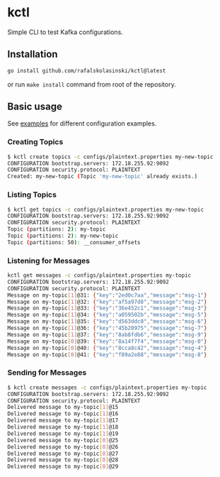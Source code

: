 # kctl

Simple CLI to test Kafka configurations.

## Installation

```bash
go install github.com/rafalskolasinski/kctl@latest
```

or run `make install` command from root of the repository.

## Basic usage

See [examples](./examples/README.md) for different configuration examples.

### Creating Topics

```bash
$ kctl create topics -c configs/plaintext.properties my-new-topic
CONFIGURATION bootstrap.servers: 172.18.255.92:9092
CONFIGURATION security.protocol: PLAINTEXT
Created: my-new-topic (Topic 'my-new-topic' already exists.)
```

### Listing Topics

```bash
$ kctl get topics -c configs/plaintext.properties my-new-topic
CONFIGURATION bootstrap.servers: 172.18.255.92:9092
CONFIGURATION security.protocol: PLAINTEXT
Topic (partitions: 2): my-topic
Topic (partitions: 2): my-new-topic
Topic (partitions: 50): __consumer_offsets
```

### Listening for Messages

```bash
kctl get messages -c configs/plaintext.properties my-topic
CONFIGURATION bootstrap.servers: 172.18.255.92:9092
CONFIGURATION security.protocol: PLAINTEXT
Message on my-topic[1]@31: {"key":"2ed0c7aa","message":"msg-1"}
Message on my-topic[1]@32: {"key":"af5a97d8","message":"msg-2"}
Message on my-topic[1]@33: {"key":"36e452c1","message":"msg-3"}
Message on my-topic[1]@34: {"key":"a059502b","message":"msg-5"}
Message on my-topic[1]@35: {"key":"d563ddc0","message":"msg-6"}
Message on my-topic[1]@36: {"key":"45b20975","message":"msg-7"}
Message on my-topic[1]@37: {"key":"8ab8fdb6","message":"msg-9"}
Message on my-topic[0]@39: {"key":"8a14f7f4","message":"msg-0"}
Message on my-topic[0]@40: {"key":"8cca8c42","message":"msg-4"}
Message on my-topic[0]@41: {"key":"f89a2e88","message":"msg-8"}
```

### Sending for Messages

```bash
$ kctl create messages -c configs/plaintext.properties my-topic
CONFIGURATION bootstrap.servers: 172.18.255.92:9092
CONFIGURATION security.protocol: PLAINTEXT
Delivered message to my-topic[1]@15
Delivered message to my-topic[1]@16
Delivered message to my-topic[1]@17
Delivered message to my-topic[1]@18
Delivered message to my-topic[1]@19
Delivered message to my-topic[0]@25
Delivered message to my-topic[0]@26
Delivered message to my-topic[0]@27
Delivered message to my-topic[0]@28
Delivered message to my-topic[0]@29
```
